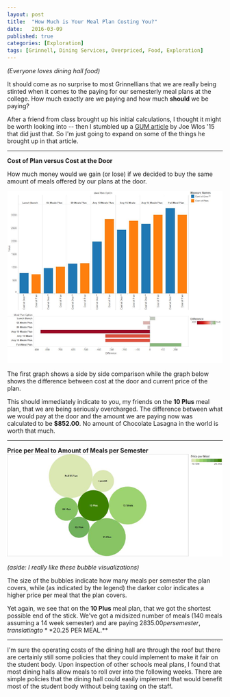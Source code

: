 ```yaml
---
layout: post
title:  "How Much is Your Meal Plan Costing You?"
date:   2016-03-09
published: true
categories: [Exploration]
tags: [Grinnell, Dining Services, Overpriced, Food, Exploration]
---
```

<i>(Everyone loves dining hall food)</i>

It should come as no surprise to most Grinnellians that we are really being
stinted when it comes to the paying for our semesterly meal plans at the college.
How much exactly are we paying and how much **should** we be paying?

After a friend from class brought up his initial calculations, I thought it
might be worth looking into -- then I stumbled up a [GUM article](http://gumag.net/dont-choose-your-dining-plan-yet/) by
Joe Wlos '15 that did just that. So I'm just going to expand on some of the
things he brought up in that article.
****
**Cost of Plan versus Cost at the Door**

How much money would we gain (or lose) if we decided to buy the same amount of
meals offered by our plans at the door.

![](/assets/dininghallcostvvalue.jpg)

The first graph shows a side by side comparison while the graph below shows the difference between cost at the door and current price of the plan.

This should immediately indicate to you, my friends on the **10 Plus** meal plan, that we are being seriously overcharged. The difference between what we would pay at the door and the amount we are paying now was calculated to be **$852.00**. No amount of Chocolate Lasagna in the world is worth that much.
****

**Price per Meal to Amount of Meals per Semester**
![](/assets/dhallmealvprice.jpg)

*(aside: I really like these bubble visualizations)*

The size of the bubbles indicate how many meals per semester the plan covers,
while (as indicated by the legend) the darker color indicates a higher price per
meal that the plan covers.

Yet again, we see that on the  **10 Plus** meal plan,
that we got the shortest possible end of the stick. We've got a midsized number
of meals (140 meals assuming a 14 week semester) and are paying $2835.00 per semester, translating to **$20.25 PER MEAL.**

****


I'm sure the operating costs of the dining hall are through the roof but there
are certainly still some policies that they could implement to make it fair on
the student body. Upon inspection of other schools meal plans, I found that
most dining halls allow meals to roll over into the following weeks.
There are simple policies that the dining hall could easily implement that
would benefit most of the student body without being taxing on the staff.
